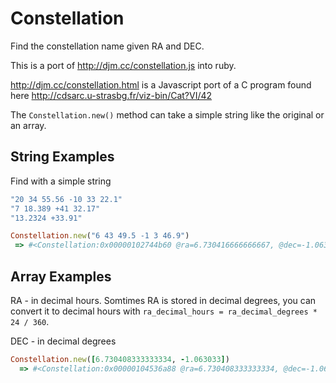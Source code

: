 Constellation
=============

Find the constellation name given RA and DEC.

This is a port of http://djm.cc/constellation.js into ruby.

http://djm.cc/constellation.html is a Javascript port of a C program found here http://cdsarc.u-strasbg.fr/viz-bin/Cat?VI/42

The `Constellation.new()` method can take a simple string like the original or an array.

String Examples
-------------
Find with a simple string
```ruby
"20 34 55.56 -10 33 22.1"
"7 18.389 +41 32.17"
"13.2324 +33.91"
```

```ruby
Constellation.new("6 43 49.5 -1 3 46.9")
 => #<Constellation:0x00000102744b60 @ra=6.730416666666667, @dec=-1.063027777777778, @abreviation="Mon", @name="Monoceros", @genitive="Monocerotis">
```

Array Examples
-------------
RA - in decimal hours. Somtimes RA is stored in decimal degrees, you can convert it to decimal hours with `ra_decimal_hours = ra_decimal_degrees * 24 / 360`.

DEC - in decimal degrees

```ruby
Constellation.new([6.730408333333334, -1.063033])
  => #<Constellation:0x00000104536a88 @ra=6.730408333333334, @dec=-1.063033, @abreviation="Mon", @name="Monoceros", @genitive="Monocerotis">
```
